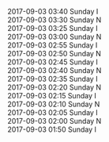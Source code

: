 2017-09-03 03:40 Sunday  I  
2017-09-03 03:30 Sunday  N  
2017-09-03 03:25 Sunday  I  
2017-09-03 03:00 Sunday  N  
2017-09-03 02:55 Sunday  I  
2017-09-03 02:50 Sunday  N  
2017-09-03 02:45 Sunday  I  
2017-09-03 02:40 Sunday  N  
2017-09-03 02:35 Sunday  I  
2017-09-03 02:20 Sunday  N  
2017-09-03 02:15 Sunday  I  
2017-09-03 02:10 Sunday  N  
2017-09-03 02:05 Sunday  I  
2017-09-03 02:00 Sunday  N  
2017-09-03 01:50 Sunday  I  
